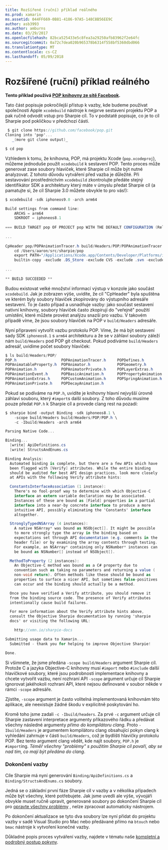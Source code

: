 ```yaml
---
title: Rozšířené (ruční) příklad reálného
ms.prod: xamarin
ms.assetid: 044FF669-0B81-4186-97A5-148C8B56EE9C
author: asb3993
ms.author: amburns
ms.date: 03/29/2017
ms.openlocfilehash: 82bca525433e5c8fea3a29250afb83962f2e64fc
ms.sourcegitcommit: 0a72c7dea020b965378b6314f558bf5360dbd066
ms.translationtype: MT
ms.contentlocale: cs-CZ
ms.lasthandoff: 05/09/2018
---
```

# <a name="advanced-manual-real-world-example"></a>Rozšířené (ruční) příklad reálného


**Tento příklad používá [POP knihovny ze sítě Facebook](https://github.com/facebook/pop).**


Tato část popisuje pokročilejší přístup k vazby, kde budeme používat společnosti Apple `xcodebuild` nástroje k nejprve sestavení projektu POP a pak ručně odvodit vstup pro Sharpie cíl. To v podstatě popisuje, co je to cíl Sharpie pod pokličkou v předchozí části.

```csharp
 $ git clone https://github.com/facebook/pop.git
Cloning into 'pop'...
   _(more git clone output)_

$ cd pop
```

Vzhledem k tomu, že knihovna, POP, má projektu Xcode (`pop.xcodeproj`), můžeme jednoduše použít `xcodebuild` k sestavení POP. Tento proces může generovat zase soubory hlaviček, které Sharpie cíl může být nutné analyzovat. Z tohoto důvodu vytváření před vazba je důležité. Při sestavování prostřednictvím `xcodebuild` zkontrolujte předáte stejný identifikátor SDK a architektury který máte v úmyslu předat Sharpie cíl (a pamatujte si, že cíl Sharpie 3.0 můžete obvykle to pro vás!):

```csharp
$ xcodebuild -sdk iphoneos9.0 -arch arm64

Build settings from command line:
    ARCHS = arm64
    SDKROOT = iphoneos8.1
 
=== BUILD TARGET pop OF PROJECT pop WITH THE DEFAULT CONFIGURATION (Release) ===
 
...
 
CpHeader pop/POPAnimationTracer.h build/Headers/POP/POPAnimationTracer.h
    cd /Users/aaron/src/sharpie/pop
    export PATH="/Applications/Xcode.app/Contents/Developer/Platforms/iPhoneOS.platform/Developer/usr/bin:/Applications/Xcode.app/Contents/Developer/usr/bin:/Users/aaron/bin::/usr/local/bin:/usr/bin:/bin:/usr/sbin:/sbin:/opt/X11/bin:/usr/local/git/bin:/Users/aaron/.rvm/bin"
    builtin-copy -exclude .DS_Store -exclude CVS -exclude .svn -exclude .git -exclude .hg -strip-debug-symbols -strip-tool /Applications/Xcode.app/Contents/Developer/Toolchains/XcodeDefault.xctoolchain/usr/bin/strip -resolve-src-symlinks /Users/aaron/src/sharpie/pop/pop/POPAnimationTracer.h /Users/aaron/src/sharpie/pop/build/Headers/POP
 
...
 
** BUILD SUCCEEDED **
```

Budou existovat velké množství informací výstup v konzole jako součást `xcodebuild`. Jak je zobrazen výše, uvidíte, že cíl "CpHeader" byla spuštěna ve kterém byly soubory hlaviček zkopírovány do výstupního adresáře sestavení. To je často případ a usnadňuje vazby: jako součást sestavení nativní knihovny, soubory hlaviček často zkopírují do "veřejně" použití umístění, které můžete provést analýzu snazší pro vazbu. V takovém případě víme, že jsou soubory hlaviček na POP v `build/Headers` adresáře.

Nyní připraveni vytvořit vazbu protokolu POP. Víme, že má být sestavení sady SDK `iphoneos8.1` s `arm64` architekturu a že se v záhlaví soubory záleží nám `build/Headers` pod POP git checkout. Pokud podíváme `build/Headers` adresář, uvidíme počet soubory hlaviček:

```csharp
$ ls build/Headers/POP/
POP.h                    POPAnimationTracer.h     POPDefines.h
POPAnimatableProperty.h  POPAnimator.h            POPGeometry.h
POPAnimation.h           POPAnimatorPrivate.h     POPLayerExtras.h
POPAnimationEvent.h      POPBasicAnimation.h      POPPropertyAnimation.h
POPAnimationExtras.h     POPCustomAnimation.h     POPSpringAnimation.h
POPAnimationPrivate.h    POPDecayAnimation.h
```

Pokud se podíváme na `POP.h`, uvidíte je knihovny hlavní nejvyšší úrovně záhlaví souboru, který `#import`s další soubory. Z toho důvodu musíme pouze předat `POP.h` k Sharpie cíl a provede clang rest na pozadí:

```csharp
$ sharpie bind -output Binding -sdk iphoneos8.1 \
    -scope build/Headers build/Headers/POP/POP.h \
    -c -Ibuild/Headers -arch arm64

Parsing Native Code...

Binding...
  [write] ApiDefinitions.cs
  [write] StructsAndEnums.cs

Binding Analysis:
  Automated binding is complete, but there are a few APIs which have
  been flagged with [Verify] attributes. While the entire binding
  should be audited for best API design practices, look more closely
  at APIs with the following Verify attribute hints:

  ConstantsInterfaceAssociation (1 instance):
    There's no fool-proof way to determine with which Objective-C
    interface an extern variable declaration may be associated.
    Instances of these are bound as [Field] properties in a partial
    interface into a near-by concrete interface to produce a more
    intuitive API, possibly eliminating the 'Constants' interface
    altogether.

  StronglyTypedNSArray (4 instances):
    A native NSArray* was bound as NSObject[]. It might be possible
    to more strongly type the array in the binding based on
    expectations set through API documentation (e.g. comments in the
    header file) or by examining the array contents through testing.
    For example, an NSArray* containing only NSNumber* instances can
    be bound as NSNumber[] instead of NSObject[].

  MethodToProperty (2 instances):
    An Objective-C method was bound as a C# property due to
    convention such as taking no parameters and returning a value (
    non-void return). Often methods like these should be bound as
    properties to surface a nicer API, but sometimes false-positives
    can occur and the binding should actually be a method.

  Once you have verified a Verify attribute, you should remove it
  from the binding source code. The presence of Verify attributes
  intentionally cause build failures.

  For more information about the Verify attribute hints above,
  consult the Objective Sharpie documentation by running 'sharpie
  docs' or visiting the following URL:

    http://xmn.io/sharpie-docs

Submitting usage data to Xamarin...
  Submitted - thank you for helping to improve Objective Sharpie!

Done.
```

Si všimnete, že jsme předána `-scope build/Headers` argument Sharpie cíl. Protože C a jazyka Objective-C knihovny musí `#import` nebo `#include` další hlavičkové soubory, které jsou podrobnosti implementace knihovny a chcete vytvořit vazbu, není rozhraní API `-scope` argument určuje cíl Sharpie ignorovat jakéhokoli rozhraní API, které nejsou definované v soubor někde v rámci `-scope` adresáře.

Zjistíte, `-scope` argument je často volitelná implementovaná knihovnám této aplikace, ale neexistuje žádné škodu v explicitně poskytování ho.

Kromě toho jsme zadali `-c -Ibuild/headers`. Za prvé `-c` argument určuje cíl Sharpie zastavení interpretace argumenty příkazového řádku a předávat všechny následné argumenty _přímo do kompilátoru clang_. Proto `-Ibuild/Headers` je argumentem kompilátoru clang obsahující pokyn clang k vyhledání zahrnuje v části `build/Headers`, což je bydlišti hlavičky protokolu POP. Bez tento argument clang vědět, kde najít soubory, `POP.h` je `#import`ing. _Téměř všechny "problémy" s použitím Sharpie cíl povaří, aby se nad tím, co mají být předána do clang_.

### <a name="completing-the-binding"></a>Dokončení vazby

Cíle Sharpie má nyní generování `Binding/ApiDefinitions.cs` a `Binding/StructsAndEnums.cs` soubory.

Jedná se o základní první fáze Sharpie cíl v vazby a v několika případech může být všechny, které potřebujete. Jak jsme uvedli ale výše, vývojáři obvykle muset ručně upravit, generované soubory po dokončení Sharpie cíl pro [opravte všechny problémy](~/cross-platform/macios/binding/objective-sharpie/platform/apidefinitions-structsandenums.md) , nelze zpracovat automaticky nástrojem.

Po dokončení aktualizace se tyto dva soubory lze nyní přidat do projektu vazby v sadě Visual Studio pro Mac nebo předávané přímo na `btouch` nebo `bmac` nástroje k vytvoření konečné vazby.

Důkladné popis proces vytváření vazby, najdete v tématu naše [kompletní a podrobný postup pokyny](~/ios/platform/binding-objective-c/walkthrough.md).

